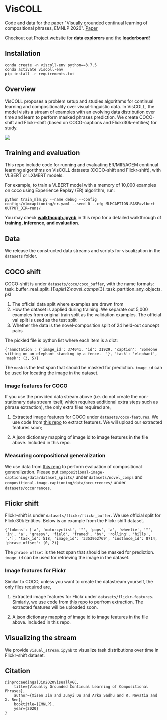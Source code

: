 # VisCOLL
Code and data for the paper "Visually grounded continual learning of compositional phrases, EMNLP 2020". [Paper](https://arxiv.org/abs/2005.00785)

Checkout out [Project website](https://inklab.usc.edu/viscoll-project/) for **data explorers** and the **leaderboard**!

## Installation

```
conda create -n viscoll-env python==3.7.5
conda activate viscoll-env
pip install -r requirements.txt
```

## Overview

VisCOLL proposes a problem setup and studies algorithms for continual learning and compositionality over visual-linguistic data. In VisCOLL, the model visits a stream of examples with an evolving data distribution over time and learn to perform masked phrases prediction. We create COCO-shift and Flickr-shift (based on COCO-captions and Flickr30k-entities) for study. 

<img src="https://inklab.usc.edu/viscoll-project/assets/img/overview2.png">


## Training and evaluation

This repo include code for running and evaluating ER/MIR/AGEM continual learning algorithms on VisCOLL datasets (COCO-shift and Flickr-shift), with VLBERT or LXMERT models.

For example, to train a VLBERT model with a memory of 10,000 examples on coco using Experience Replay (ER) algorithm, run:

```
python train_mlm.py --name debug --config configs/mlmcaptioning/er.yaml --seed 0 --cfg MLMCAPTION.BASE=vlbert OUTPUT_DIR=runs/
```

You may check **[walkthough.ipynb](https://github.com/INK-USC/VisCOLL/blob/master/walkthrough.ipynb)** in this repo for a detailed walkthrough of **training, inference, and evaluation**.

## Data

We release the constructed data streams and scripts for visualization in the `datasets` folder.

## COCO shift

COCO-shift is under `datasets/coco/coco_buffer`, with the name formats: task_buffer_real_split_{1}_split_{2}_novel_comps_{3}_task_partition_any_objects.pkl

1. The official data split where examples are drawn from
2. How the dataset is applied during training. We separate out 5,000 examples from original train split as the validation examples. The official val split is used as the test split
3. Whether the data is the novel-composition split of 24 held-out concept pairs

The pickled file is python list where each item is a dict:
```
{'annotation': {'image_id': 374041, 'id': 31929, 'caption': 'Someone sitting on an elephant standing by a fence.  '}, 'task': 'elephant', 'mask': (3, 5)}
```

The `mask` is the text span that should be masked for prediction.  `image_id` can be used for locating the image in the dataset.

### Image features for COCO

If you use the provided data stream above (i.e. do not create the non-stationary data stream itself, which requires additional extra steps
such as phrase extraction), the only extra files required are,

1. Extracted image features for COCO under `datasets/coco-features`. We use code from [this repo](https://github.com/airsplay/py-bottom-up-attention.git) to extract
features. We will upload our extracted features soon;

2. A json dictionary mapping of image id to image features in the file above. Included in this repo.

### Measuring compositional generalization

We use data from [this repo](https://github.com/mitjanikolaus/compositional-image-captioning) to perform evaluation of compositional generalization. Please put `compositional-image-captioning/data/dataset_splits/`
under `datasets/novel_comps` and `compositional-image-captioning/data/occurrences/` under `datasets/occurrences`.

## Flickr shift
Flickr-shift is under `datasets/flickr/flickr_buffer`.
We use official split for Flickr30k Entities. Below is an example from the Flickr shift dataset.
```
{'tokens': ['a', 'motorcyclist', '"', 'pops', 'a', 'wheelie', '"', 'in', 'a', 'grassy', 'field', 'framed', 'by', 'rolling', 'hills', '.'], 'task_id': 518, 'image_id': '3353962769', 'instance_id': 8714, 'phrase_offset': (0, 2)}
```
The `phrase offset` is the text span that should be masked for prediction. `image_id` can be used for retrieving the image in the dataset.

### Image features for Flickr

Similar to COCO, unless you want to create the datastream yourself, the only files required are,

1. Extracted image features for Flickr under `datasets/flickr-features`. Simiarly, we use code from [this repo](https://github.com/airsplay/py-bottom-up-attention.git) to perfrom extraction. The extracted features will be uploaded soon.

2. A json dictionary mapping of image id to image features in the file above. Included in this repo.

## Visualizing the stream
We provide `visual_stream.ipynb` to visualize task distributions over time in Flickr-shift dataset. 

## Citation
```
@inproceedings{Jin2020VisuallyGC,
    title={Visually Grounded Continual Learning of Compositional Phrases},
    author={Xisen Jin and Junyi Du and Arka Sadhu and R. Nevatia and X. Ren},
    booktitle={EMNLP},
    year={2020}
}
```
